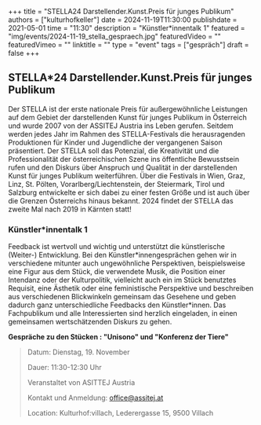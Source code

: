 +++
title = "STELLA24 Darstellender.Kunst.Preis für junges Publikum"
authors = ["kulturhofkeller"]
date = 2024-11-19T11:30:00
publishdate = 2021-05-01
time = "11:30"
description = "Künstler*innentalk 1"
featured = "img/events/2024-11-19_stella_gespraech.jpg"
featuredVideo = ""
featuredVimeo = ""
linktitle = ""
type = "event"
tags = ["gespräch"]
draft = false
+++

##  STELLA*24 Darstellender.Kunst.Preis für junges Publikum

Der STELLA ist der erste nationale Preis für außergewöhnliche Leistungen auf dem Gebiet der darstellenden Kunst für junges Publikum in Österreich und wurde 2007 von der ASSITEJ Austria ins Leben gerufen. Seitdem werden jedes Jahr im Rahmen des STELLA-Festivals die herausragenden Produktionen für Kinder und Jugendliche der vergangenen Saison präsentiert. Der STELLA soll das Potenzial, die Kreativität und die Professionalität der österreichischen Szene ins öffentliche Bewusstsein rufen und den Diskurs über Anspruch und Qualität in der darstellenden Kunst für junges Publikum weiterführen. Über die Festivals in Wien, Graz, Linz, St. Pölten, Vorarlberg/Liechtenstein, der Steiermark, Tirol und Salzburg entwickelte er sich dabei zu einer festen Größe und ist auch über die Grenzen Österreichs hinaus bekannt. 2024 findet der STELLA das zweite Mal nach 2019 in Kärnten statt!

### Künstler*innentalk 1

Feedback ist wertvoll und wichtig und unterstützt die künstlerische (Weiter-) Entwicklung. Bei den Künstler\*innengesprächen gehen wir in verschiedene mitunter auch ungewöhnliche Perspektiven, beispielsweise eine Figur aus dem Stück, die verwendete Musik, die Position einer Intendanz oder der Kulturpo­litik, vielleicht auch ein im Stück benutztes Requisit, eine Ästhetik oder eine feministische Perspektive und beschreiben aus verschiedenen Blickwinkeln ge­meinsam das Gesehene und geben dadurch ganz unterschiedliche Feedbacks den Künstler\*innen. Das Fachpublikum und alle Interessierten  sind herzlich eingeladen, in einen gemeinsamen wertschätzenden Diskurs zu gehen. 

**Gespräche zu den Stücken : "Unisono" und  "Konferenz der Tiere"**


> Datum: Dienstag, 19. November
>
> Dauer: 11:30-12:30 Uhr
>
> Veranstaltet von ASITTEJ Austria
> 
> Kontakt und Anmeldung: office@assitej.at 
>
> Location: Kulturhof:villach, Lederergasse 15, 9500 Villach
